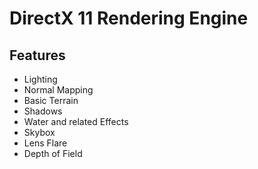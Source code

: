 # DirectX 11 Rendering Engine

## Features
- Lighting
- Normal Mapping 
- Basic Terrain 
- Shadows
- Water and related Effects
- Skybox
- Lens Flare
- Depth of Field

